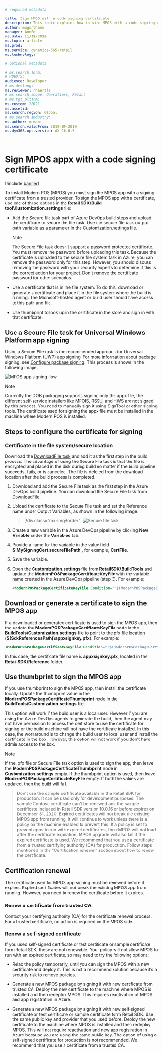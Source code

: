 ```yaml
---
# required metadata

title: Sign MPOS with a code signing certificate
description: This topic explains how to sign MPOS with a code signing certificate.
author: mugunthanm
manager: AnnBe
ms.date: 11/12/2020
ms.topic: article
ms.prod: 
ms.service: dynamics-365-retail
ms.technology: 

# optional metadata

# ms.search.form: 
# ROBOTS: 
audience: Developer
# ms.devlang: 
ms.reviewer: rhaertle
# ms.search.scope: Operations, Retail
# ms.tgt_pltfrm: 
ms.custom: 28021
ms.assetid: 
ms.search.region: Global
# ms.search.industry: 
ms.author: mumani
ms.search.validFrom: 2019-09-2019
ms.dyn365.ops.version: AX 10.0.5

---
```


# Sign MPOS appx with a code signing certificate

[!include [banner](../includes/banner.md)]

To install Modern POS (MPOS) you must sign the MPOS app with a signing certificate from a trusted provider. To sign the MPOS app with a certificate, use one of these options in the **Retail SDK\\Build tool\\Customization.settings** file:

- Add the Secure file task part of Azure DevOps build steps and upload the certificate to secure the file task. Use the secure file task output path variable as a parameter in the Customization.settings file.

    > [!NOTE]
    > The Secure File task doesn’t support a password protected certificate. You must remove the password before uploading this task. Because the certificate is uploaded to the secure file system task in Azure, you can remove the password only for this step. However, you should discuss removing the password with your security experts to determine if this is the correct action for your project. Don’t remove the certificate password for other scenarios.
- Use a certificate that is in the file system. To do this, download or generate a certificate and place it in the file system where the build is running. The Microsoft-hosted agent or build user should have access to this path and file.
- Use thumbprint to look up in the certificate in the store and sign in with that certificate.

## Use a Secure File task for Universal Windows Platform app signing

Using a Secure File task is the recommended approach for Universal Windows Platform (UWP) app signing. For more information about package signing, see [Configure package signing](https://docs.microsoft.com/windows/uwp/packaging/auto-build-package-uwp-apps#configure-package-signing). This process is shown in the following image.

![MPOS app signing flow](media/POSSigningFlow.png)

> [!NOTE]
> Currently the OOB packaging supports signing only the appx file, the different self-service installers like MPOIS, RSSU, and HWS are not signed by this process. You need to manually sign it using SignTool or other signing tools. The certificate used for signing the appx file must be installed in the machine where Modern POS is installed.

## Steps to configure the certificate for signing

### Certificate in the file system/secure location

Download the [DownloadFile task](https://docs.microsoft.com/visualstudio/msbuild/downloadfile-task) and add it as the first step in the build process. The advantage of using the Secure File task is that the file is encrypted and placed in the disk during build no matter if the build pipeline succeeds, fails, or is canceled. The file is deleted from the download location after the build process is completed.

1. Download and add the Secure File task as the first step in the Azure DevOps build pipeline. You can download the Secure File task from [DownloadFile](https://marketplace.visualstudio.com/items?itemName=automagically.DownloadFile).
2. Upload the certificate to the Secure File task and set the Reference name under Output Variables, as shown in the following image.
    > [!div class="mx-imgBorder"]
    > ![Secure file task](media/SecureFile.png)
3. Create a new variable in the Azure DevOps pipeline by clicking **New Variable** under the **Variables** tab.
4. Provide a name for the variable in the value field **$(MySigningCert.secureFilePath)**, for example, **CertFile**.
5. Save the variable.
6. Open the **Customization.settings** file from **RetailSDK\\BuildTools** and update the **ModernPOSPackageCertificateKeyFile** with the variable name created in the Azure DevOps pipeline (step 3). For example:

    ```Xml
    <ModernPOSPackageCertificateKeyFile Condition="'$(ModernPOSPackageCertificateKeyFile)' ==''">$(CertFile)</ModernPOSPackageCertificateKeyFile>
    ```

## Download or generate a certificate to sign the MPOS app

If a downloaded or generated certificate is used to sign the MPOS app, then the update the **ModernPOSPackageCertificateKeyFile** node in the **BuildTools\\Customization.settings** file to point to the pfx file location (**$(SdkReferencesPath)\\appxsignkey.pfx**). For example:

```xml
<ModernPOSPackageCertificateKeyFile Condition="'$(ModernPOSPackageCertificateKeyFile)' ==''">$(SdkReferencesPath)\appxsignkey.pfx</ModernPOSPackageCertificateKeyFile>
```

In this case, the certificate file name is **appxsignkey.pfx**, located in the **Retail SDK\\Reference** folder.

## Use thumbprint to sign the MPOS app

If you use thumbprint to sign the MPOS app, then install the certificate locally. Update the thumbprint value in the **ModernPOSPackageCertificateThumbprint** node in the **BuildTools\\Customization.settings** file.

This option will work if the build user is a local user. However if you are using the Azure DevOps agents to generate the build, then the agent may not have permission to access the cert store to use the certificate for signing or the build machine will not have the certificate installed. In this case, the workaround is to change the build user to local user and install the certificate in the box. However, this option will not work if you don’t have admin access to the box.

> [!NOTE]
> If the .pfx file or Secure File task option is used to sign the app, then leave the **ModernPOSPackageCertificateThumbprint** node in **Customization.settings** empty. If the thumbprint option is used, then leave **ModernPOSPackageCertificateKeyFile** empty. If both the values are updated, then the build will fail.

> Don’t use the sample certificate available in the Retail SDK for production. It can be used only for development purposes. The sample Contoso certificate can't be renewed and the sample certificate included in Retail SDK version 10.0.16 or before expires on December 31, 2020. Expired certificates will not break the existing MPOS app from running. It will continue to work unless there is a policy on the machine enabled to prevent this. If a policy is set to prevent apps to run with expired certificates, then MPOS will not load after the certificate expiration. MPOS upgrade will also fail if the expired certificate is used. We recommend that you use a certificate from a trusted certifying authority (CA) for production. Follow steps mentioned in the “Certification renewal” section about how to renew the certificate.

## Certification renewal

The certificate used for MPOS app signing must be renewed before it expires. Expired certificates will not break the existing MPOS app from running. However, you need to renew the certificate before it expires.

### Renew a certificate from trusted CA

Contact your certifying authority (CA) for the certificate renewal process. For a trusted certificate, no action is required on the MPOS side.

### Renew a self-signed certificate

If you used self-signed certificate or test certificate or sample certificate form Retail SDK, these are not renewable. Your policy will not allow MPOS to run with an expired certificate, so may need to try the following options:

- Relax the policy temporarily, until you can sign the MPOS with a new certificate and deploy it. This is not a recommend solution because it’s a security risk to remove policies.

- Generate a new MPOS package by signing it with new certificate from trusted CA. Deploy the new certificate to the machine where MPOS is installed and then redeploy MPOS. This requires reactivation of MPOS and app registration in Azure.

- Generate a new MPOS package by signing it with new self-signed certificate or test certificate or sample certificate form Retail SDK. Use the same public key and provider that you used before. Deploy the new certificate to the machine where MPOS is installed and then redeploy MPOS. This will not require reactivation and new app registration in Azure because you are using the same public key. The option of using a self-signed certificate for production is not recommended. We recommend that you use a certificate from a trusted CA.
